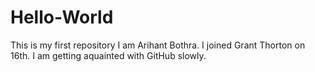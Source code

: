 # Hello-World
This is my first repository
I am Arihant Bothra. 
I joined Grant Thorton on 16th.
I am getting aquainted with GitHub slowly.
